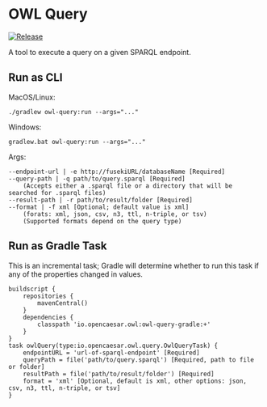 # OWL Query

[![Release](https://img.shields.io/github/v/tag/opencaesar/owl-tools?label=release)](https://github.com/opencaesar/owl-tools/releases/latest)

A tool to execute a query on a given SPARQL endpoint. 

## Run as CLI

MacOS/Linux:
```
./gradlew owl-query:run --args="..."
```
Windows:
```
gradlew.bat owl-query:run --args="..."
```
Args:
```
--endpoint-url | -e http://fusekiURL/databaseName [Required]
--query-path | -q path/to/query.sparql [Required]
    (Accepts either a .sparql file or a directory that will be searched for .sparql files)
--result-path | -r path/to/result/folder [Required]
--format | -f xml [Optional; default value is xml]
    (forats: xml, json, csv, n3, ttl, n-triple, or tsv)
    (Supported formats depend on the query type)
```

## Run as Gradle Task

This is an incremental task; Gradle will determine whether to run this task
if any of the properties changed in values.

```
buildscript {
	repositories {
  		mavenCentral()
	}
	dependencies {
		classpath 'io.opencaesar.owl:owl-query-gradle:+'
	}
}
task owlQuery(type:io.opencaesar.owl.query.OwlQueryTask) {
	endpointURL = 'url-of-sparql-endpoint' [Required]
	queryPath = file('path/to/query.sparql') [Required, path to file or folder]
	resultPath = file('path/to/result/folder') [Required]
    format = 'xml' [Optional, default is xml, other options: json, csv, n3, ttl, n-triple, or tsv]
}               
```